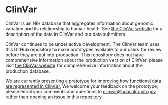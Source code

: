 # ClinVar

ClinVar is an NIH database that aggregates information about genomic variation and its relationship to human health. See [the ClinVar website](https://www.ncbi.nlm.nih.gov/clinvar/) for a description of the data in ClinVar and our data submitters.

ClinVar continues to be under active development. The ClinVar team uses this GitHub repository to make prototypes available to our users for review before they are put into production. This repository does not have comprehensive information about the production version of ClinVar; please visit [the ClinVar website](https://www.ncbi.nlm.nih.gov/clinvar/) for comprehensive information about the production database.

We are currently presenting [a prototype for improving how functional data are represented in ClinVar.](functional_data) We welcome your feedback on the prototype; please email your comments and questions to clinvar@ncbi.nlm.nih.gov rather than opening an issue in this repository.

